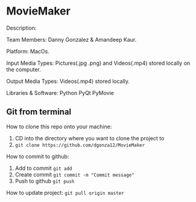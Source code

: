 # MovieMaker

Description:

Team Members:         Danny Gonzalez & Amandeep Kaur.

Platform:             MacOs.

Input Media Types:    Pictures(.jpg .png) and Videos(.mp4) stored locally on the computer.

Output Media Types:   Videos(.mp4) stored locally.

Libraries & Software: Python
                      PyQt
                      PyMovie




## Git from terminal

How to clone this repo onto your machine:
1. CD into the directory where you want to clone the project to
2. ```git clone https://github.com/dgonza12/MovieMaker```

How to commit to github:
1. Add to commit ```git add```
2. Create commit ```git commit -m "Commit message"```
3. Push to github ```git push```

How to update project:
```git pull origin master```
